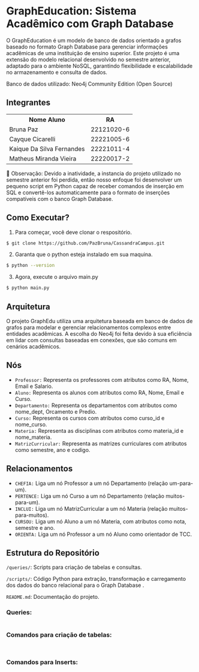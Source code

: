 # GraphEducation: Sistema Acadêmico com Graph Database

  O GraphEducation é um modelo de banco de dados orientado a grafos baseado no formato Graph Database para gerenciar informações acadêmicas de uma instituição de ensino superior. Este projeto é uma extensão do modelo relacional desenvolvido no semestre anterior, adaptado para o ambiente NoSQL, garantindo flexibilidade e escalabilidade no armazenamento e consulta de dados.

Banco de dados utilizado: Neo4j Community Edition (Open Source)

## Integrantes
<table>
  <tr>
    <th>Nome Aluno</th>
    <th>RA</th>
  </tr>
  <tr>
    <td>Bruna Paz</td>
    <td>22121020-6</td>
  </tr>
    <tr>
    <td>Cayque Cicarelli</td>
    <td>22221005-6</td>
  </tr>
  <tr>
    <td>Kaique Da Silva Fernandes</td>
    <td>22221011-4</td>
  </tr>
  <tr>
    <td>Matheus Miranda Vieira</td>
    <td>22220017-2</td>
  </tr>
</table>

:triangular_flag_on_post: Observação: Devido a inatividade, a instancia do projeto utilizado no semestre anterior foi perdida, então nosso enfoque foi desenvolver um pequeno script em Python capaz de receber comandos de inserção em SQL e convertê-los automaticamente para o formato de inserções compatíveis com o banco Graph Database.


## Como Executar?

1. Para começar, você deve clonar o respositório.
```sh
$ git clone https://github.com/PazBruna/CassandraCampus.git
```

2. Garanta que o python esteja instalado em sua maquina.
```sh
$ python --version
```

3. Agora, execute o arquivo main.py
```sh
$ python main.py
```
## Arquitetura
O projeto GraphEdu utiliza uma arquitetura baseada em banco de dados de grafos para modelar e gerenciar relacionamentos complexos entre entidades acadêmicas. A escolha do Neo4j foi feita devido à sua eficiência em lidar com consultas baseadas em conexões, que são comuns em cenários acadêmicos.

## Nós
- `Professor:` Representa os professores com atributos como RA, Nome, Email e Salario.
- `Aluno:` Representa os alunos com atributos como RA, Nome, Email e Curso.
- `Departamento:` Representa os departamentos com atributos como nome_dept, Orcamento e Predio.
- `Curso:` Representa os cursos com atributos como curso_id e nome_curso.
- `Materia:` Representa as disciplinas com atributos como materia_id e nome_materia.
- `MatrizCurricular:` Representa as matrizes curriculares com atributos como semestre, ano e codigo.

## Relacionamentos
- `CHEFIA:` Liga um nó Professor a um nó Departamento (relação um-para-um).
- `PERTENCE:` Liga um nó Curso a um nó Departamento (relação muitos-para-um).
- `INCLUI:` Liga um nó MatrizCurricular a um nó Materia (relação muitos-para-muitos).
- `CURSOU:` Liga um nó Aluno a um nó Materia, com atributos como nota, semestre e ano.
- `ORIENTA:` Liga um nó Professor a um nó Aluno como orientador de TCC.

  
## Estrutura do Repositório
`/queries/`: Scripts para criação de tabelas e consultas.

`/scripts/`: Código Python para extração, transformação e carregamento dos dados do banco relacional para o Graph Database .

`README.md`: Documentação do projeto.

### Queries:
```sql

```
 ### Comandos para criação de tabelas:
 ```cql
   
```
### Comandos para Inserts:
```cql
    
```
